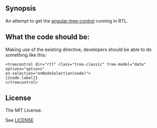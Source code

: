 ## Synopsis

An attempt to get the [angular-tree-control](https://github.com/wix/angular-tree-control) running in RTL.

## What the code should be:

Making use of the existing directive, developers should be able to do something like this:
```
<treecontrol dir="rtl" class="tree-classic" tree-model="data" options="options"
on-selection="onNodeSelection(node)">
{{node.label}}
</treecontrol>
```

## License

The MIT License.

See [LICENSE](https://github.com/wix/angular-tree-control/blob/master/LICENSE)
